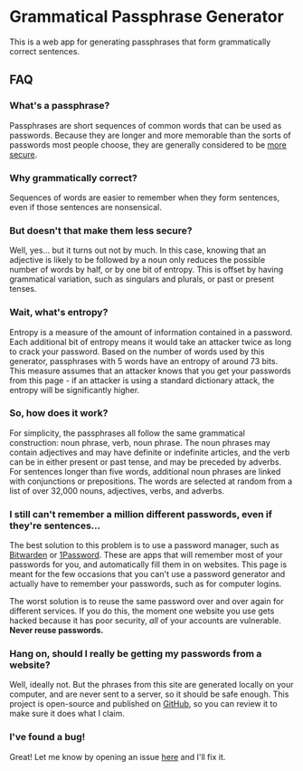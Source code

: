 # Grammatical Passphrase Generator

This is a web app for generating passphrases that form grammatically correct sentences.


## FAQ

### What's a passphrase?
Passphrases are short sequences of common words that can be used as passwords. Because they are longer and more memorable than the sorts of passwords most people choose, they are generally considered to be [more secure](https://xkcd.com/936/).

### Why grammatically correct?
Sequences of words are easier to remember when they form sentences, even if those sentences are nonsensical.

### But doesn't that make them less secure?
Well, yes... but it turns out not by much. In this case, knowing that an adjective is likely to be followed by a noun only reduces the possible number of words by half, or by one bit of entropy. This is offset by having grammatical variation, such as singulars and plurals, or past or present tenses.

### Wait, what's entropy?
Entropy is a measure of the amount of information contained in a password. Each additional bit of entropy means it would take an attacker twice as long to crack your password. Based on the number of words used by this generator, passphrases with 5 words have an entropy of around 73 bits. This measure assumes that an attacker knows that you get your passwords from this page - if an attacker is using a standard dictionary attack, the entropy will be significantly higher.

### So, how does it work?
For simplicity, the passphrases all follow the same grammatical construction: noun phrase, verb, noun phrase. The noun phrases may contain adjectives and may have definite or indefinite articles, and the verb can be in either present or past tense, and may be preceded by adverbs. For sentences longer than five words, additional noun phrases are linked with conjunctions or prepositions. The words are selected at random from a list of over 32,000 nouns, adjectives, verbs, and adverbs.

### I still can't remember a million different passwords, even if they're sentences...
The best solution to this problem is to use a password manager, such as [Bitwarden](https://bitwarden.com/) or [1Password](https://1password.com/). These are apps that will remember most of your passwords for you, and automatically fill them in on websites. This page is meant for the few occasions that you can't use a password generator and actually have to remember your passwords, such as for computer logins.

The worst solution is to reuse the same password over and over again for different services. If you do this, the moment one website you use gets hacked because it has poor security, *all* of your accounts are vulnerable. **Never reuse passwords.**

### Hang on, should I really be getting my passwords from a website?
Well, ideally not. But the phrases from this site are generated locally on your computer, and are never sent to a server, so it should be safe enough. This project is open-source and published on [GitHub](https://github.com/rddunphy/PassphraseGenerator), so you can review it to make sure it does what I claim.

### I've found a bug!
Great! Let me know by opening an issue [here](https://github.com/rddunphy/PassphraseGenerator/issues) and I'll fix it.
